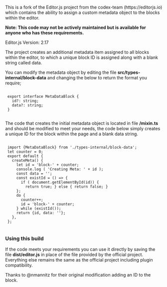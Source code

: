 <p>This is a fork of the Editor.js project from the codex-team (https://editorjs.io) which contains the ability to assign a custom metadata object to the blocks within the editor.</p>

<p><b>Note: This code may not be actively maintained but is available for anyone who has these requirements.</b></p>

<p>Editor.js Version: 2.17</p>

<p>The project creates an additional metadata item assigned to all blocks within the editor, to which a unique block ID is assigned along with a blank string called data.</p>

<p>You can modify the metadata object by editing the file <b>src/types-internal/block-data</b> and changing the below to return the format you require;</p>

<pre><code>
 export interface MetaDataBlock {
   id?: string;
   data?: string;
 }
 </code></pre>

 <p>The code that creates the initial metadata object is located in file <b>/mixin.ts</b> and should be modified to meet your needs, the code below simply creates a unique ID for the block within the page and a blank data string.</p>

 <pre><code>
 import {MetaDataBlock} from './types-internal/block-data';
 let counter = 0;
 export default {
   createMeta() {
     let id = 'block-' + counter;
     console.log ( 'Creating Meta: ' + id );
     const data = '';
     const existId = () => {
       if ( document.getElementById(id)) {
         return true; } else { return false; }
     };
     do {
       counter++;
       id = 'block-' + counter;
     } while (existId());
     return {id, data: ''};
   },
 };
 </code></pre>

 <h3>Using this build</h3>
 <p>If the code meets your requirements you can use it directly by saving the file <b>dist/editor.js</b> in place of the file provided by the official project. Everything else remains the same as the official project including plugin compatibility.</p>

<p>Thanks to @nmannitz for their original modification adding an ID to the block.</p>

